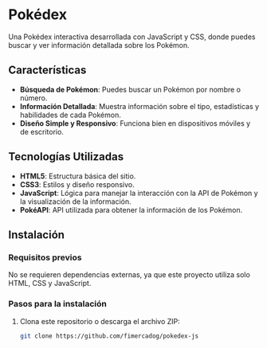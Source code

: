 # Pokédex

Una Pokédex interactiva desarrollada con JavaScript y CSS, donde puedes buscar y ver información detallada sobre los Pokémon.

## Características

- **Búsqueda de Pokémon**: Puedes buscar un Pokémon por nombre o número.
- **Información Detallada**: Muestra información sobre el tipo, estadísticas y habilidades de cada Pokémon.
- **Diseño Simple y Responsivo**: Funciona bien en dispositivos móviles y de escritorio.

## Tecnologías Utilizadas

- **HTML5**: Estructura básica del sitio.
- **CSS3**: Estilos y diseño responsivo.
- **JavaScript**: Lógica para manejar la interacción con la API de Pokémon y la visualización de la información.
- **PokéAPI**: API utilizada para obtener la información de los Pokémon.

## Instalación

### Requisitos previos
No se requieren dependencias externas, ya que este proyecto utiliza solo HTML, CSS y JavaScript.

### Pasos para la instalación

1. Clona este repositorio o descarga el archivo ZIP:
   ```bash
   git clone https://github.com/fimercadog/pokedex-js